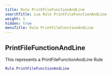 ```yaml
---
title: Rule PrintFileFunctionAndLine
searchTitle: Lua Rule PrintFileFunctionAndLine
weight: 1
hidden: true
menuTitle: Rule PrintFileFunctionAndLine
---
```

## PrintFileFunctionAndLine

This represents a PrintFileFunctionAndLine Rule
```lua
Rule.PrintFileFunctionAndLine
```